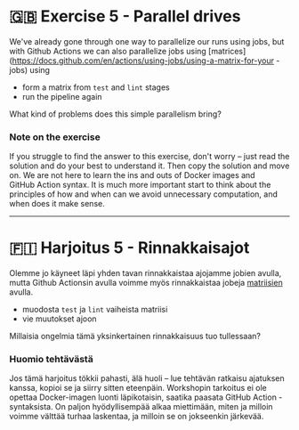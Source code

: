 # 🇬🇧 Exercise 5 - Parallel drives

We've already gone through one way to parallelize our runs using jobs, but with Github Actions we can also parallelize 
jobs using [matrices](https://docs.github.com/en/actions/using-jobs/using-a-matrix-for-your -jobs) using

- form a matrix from `test` and `lint` stages
- run the pipeline again

What kind of problems does this simple parallelism bring?


### Note on the exercise
If you struggle to find the answer to this exercise, don't worry – just read the solution and do your best to
understand it. Then copy the solution and move on. We are not here to learn the ins and outs of Docker images and  
GitHub Action syntax. It is much more important start to think about the principles of how and when can we avoid
unnecessary computation, and when does it make sense.

---------------------------------------------------------------------------------


# 🇫🇮 Harjoitus 5 - Rinnakkaisajot

Olemme jo käyneet läpi yhden tavan rinnakkaistaa ajojamme jobien avulla, mutta Github Actionsin avulla voimme myös 
rinnakkaistaa jobeja [matriisien](https://docs.github.com/en/actions/using-jobs/using-a-matrix-for-your-jobs) avulla.

- muodosta `test` ja `lint` vaiheista matriisi
- vie muutokset ajoon

Millaisia ongelmia tämä yksinkertainen rinnakkaisuus tuo tullessaan?

### Huomio tehtävästä
Jos tämä harjoitus tökkii pahasti, älä huoli – lue tehtävän ratkaisu ajatuksen kanssa, kopioi se ja siirry sitten eteenpäin.
Workshopin tarkoitus ei ole opettaa Docker-imagen luonti läpikotaisin, saatika paasata GitHub Action -syntaksista.
On paljon hyödyllisempää alkaa miettimään, miten ja milloin voimme välttää turhaa laskentaa, ja milloin se on jokseenkin
järkevää.
